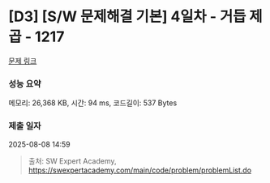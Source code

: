 # [D3] [S/W 문제해결 기본] 4일차 - 거듭 제곱 - 1217 

[문제 링크](https://swexpertacademy.com/main/code/problem/problemDetail.do?contestProbId=AV14dUIaAAUCFAYD) 

### 성능 요약

메모리: 26,368 KB, 시간: 94 ms, 코드길이: 537 Bytes

### 제출 일자

2025-08-08 14:59



> 출처: SW Expert Academy, https://swexpertacademy.com/main/code/problem/problemList.do